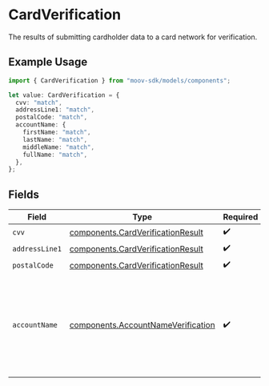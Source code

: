 # CardVerification

The results of submitting cardholder data to a card network for verification.

## Example Usage

```typescript
import { CardVerification } from "moov-sdk/models/components";

let value: CardVerification = {
  cvv: "match",
  addressLine1: "match",
  postalCode: "match",
  accountName: {
    firstName: "match",
    lastName: "match",
    middleName: "match",
    fullName: "match",
  },
};
```

## Fields

| Field                                                                                     | Type                                                                                      | Required                                                                                  | Description                                                                               | Example                                                                                   |
| ----------------------------------------------------------------------------------------- | ----------------------------------------------------------------------------------------- | ----------------------------------------------------------------------------------------- | ----------------------------------------------------------------------------------------- | ----------------------------------------------------------------------------------------- |
| `cvv`                                                                                     | [components.CardVerificationResult](../../models/components/cardverificationresult.md)    | :heavy_check_mark:                                                                        | N/A                                                                                       | match                                                                                     |
| `addressLine1`                                                                            | [components.CardVerificationResult](../../models/components/cardverificationresult.md)    | :heavy_check_mark:                                                                        | N/A                                                                                       | match                                                                                     |
| `postalCode`                                                                              | [components.CardVerificationResult](../../models/components/cardverificationresult.md)    | :heavy_check_mark:                                                                        | N/A                                                                                       | match                                                                                     |
| `accountName`                                                                             | [components.AccountNameVerification](../../models/components/accountnameverification.md)  | :heavy_check_mark:                                                                        | The results of submitting cardholder name to a card network for verification.             | {<br/>"firstName": "match",<br/>"lastName": "match",<br/>"middleName": "match",<br/>"fullName": "match"<br/>} |